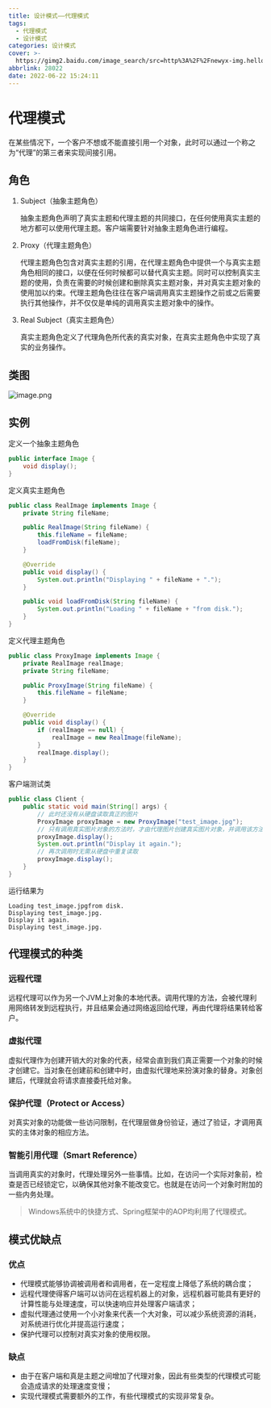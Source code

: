 ```yaml
---
title: 设计模式——代理模式
tags:
  - 代理模式
  - 设计模式
categories: 设计模式
cover: >-
  https://gimg2.baidu.com/image_search/src=http%3A%2F%2Fnewyx-img.hellonitrack.com%2Fnewspic%2Fimage%2F201506%2F17%2F81731c54d6.jpg&refer=http%3A%2F%2Fnewyx-img.hellonitrack.com&app=2002&size=f9999,10000&q=a80&n=0&g=0n&fmt=auto?sec=1658474759&t=c3f4f9159ebfebdaa27ada7c02651432
abbrlink: 28022
date: 2022-06-22 15:24:11
---
```


# 代理模式

在某些情况下，一个客户不想或不能直接引用一个对象，此时可以通过一个称之为“代理”的第三者来实现间接引用。

## 角色

1. Subject（抽象主题角色）

   抽象主题角色声明了真实主题和代理主题的共同接口，在任何使用真实主题的地方都可以使用代理主题。客户端需要针对抽象主题角色进行编程。

2. Proxy（代理主题角色）

   代理主题角色包含对真实主题的引用，在代理主题角色中提供一个与真实主题角色相同的接口，以便在任何时候都可以替代真实主题。同时可以控制真实主题的使用，负责在需要的时候创建和删除真实主题对象，并对真实主题对象的使用加以约束。代理主题角色往往在客户端调用真实主题操作之前或之后需要执行其他操作，并不仅仅是单纯的调用真实主题对象中的操作。

3. Real Subject（真实主题角色）

   真实主题角色定义了代理角色所代表的真实对象，在真实主题角色中实现了真实的业务操作。

## 类图

![image.png](https://s2.loli.net/2022/06/22/sFtMNEKJlY9WIZu.png)

## 实例

定义一个抽象主题角色

```java
public interface Image {
    void display();
}
```

定义真实主题角色

```java
public class RealImage implements Image {
    private String fileName;

    public RealImage(String fileName) {
        this.fileName = fileName;
        loadFromDisk(fileName);
    }

    @Override
    public void display() {
        System.out.println("Displaying " + fileName + ".");
    }

    public void loadFromDisk(String fileName) {
        System.out.println("Loading " + fileName + "from disk.");
    }
}
```

定义代理主题角色

```java
public class ProxyImage implements Image {
    private RealImage realImage;
    private String fileName;

    public ProxyImage(String fileName) {
        this.fileName = fileName;
    }

    @Override
    public void display() {
        if (realImage == null) {
            realImage = new RealImage(fileName);
        }
        realImage.display();
    }
}
```

客户端测试类

```java
public class Client {
    public static void main(String[] args) {
        // 此时还没有从硬盘读取真正的图片
        ProxyImage proxyImage = new ProxyImage("test_image.jpg");
        // 只有调用真实图片对象的方法时，才由代理图片创建真实图片对象，并调用该方法
        proxyImage.display();
        System.out.println("Display it again.");
        // 再次调用时无需从硬盘中重复读取
        proxyImage.display();
    }
}
```

运行结果为

```
Loading test_image.jpgfrom disk.
Displaying test_image.jpg.
Display it again.
Displaying test_image.jpg.
```

## 代理模式的种类

### 远程代理

远程代理可以作为另一个JVM上对象的本地代表。调用代理的方法，会被代理利用网络转发到远程执行，并且结果会通过网络返回给代理，再由代理将结果转给客户。

### 虚拟代理

虚拟代理作为创建开销大的对象的代表，经常会直到我们真正需要一个对象的时候才创建它。当对象在创建前和创建中时，由虚拟代理地来扮演对象的替身。对象创建后，代理就会将请求直接委托给对象。

### 保护代理（Protect or Access）

对真实对象的功能做一些访问限制，在代理层做身份验证，通过了验证，才调用真实的主体对象的相应方法。

### 智能引用代理（Smart Reference）

当调用真实的对象时，代理处理另外一些事情。比如，在访问一个实际对象前，检查是否已经锁定它，以确保其他对象不能改变它。也就是在访问一个对象时附加的 一些内务处理。

> Windows系统中的快捷方式、Spring框架中的AOP均利用了代理模式。

## 模式优缺点

### 优点

- 代理模式能够协调被调用者和调用者，在一定程度上降低了系统的耦合度；
- 远程代理使得客户端可以访问在远程机器上的对象，远程机器可能具有更好的计算性能与处理速度，可以快速响应并处理客户端请求；
- 虚拟代理通过使用一个小对象来代表一个大对象，可以减少系统资源的消耗，对系统进行优化并提高运行速度；
- 保护代理可以控制对真实对象的使用权限。

### 缺点

- 由于在客户端和真是主题之间增加了代理对象，因此有些类型的代理模式可能会造成请求的处理速度变慢；
- 实现代理模式需要额外的工作，有些代理模式的实现非常复杂。
